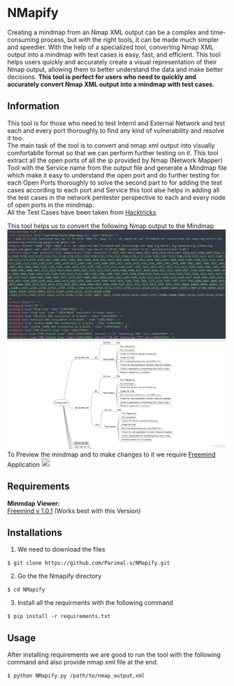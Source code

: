 # NMapify <br />
Creating a mindmap from an Nmap XML output can be a complex and time-consuming process, but with the right tools, it can be made much simpler and speedier. 
With the help of a specialized tool, converting Nmap XML output into a mindmap with test cases is easy, fast, and efficient. 
This tool helps users quickly and accurately create a visual representation of their Nmap output, allowing them to better understand the data and make better decisions. 
__This tool is perfect for users who need to quickly and accurately convert Nmap XML output into a mindmap with test cases.__<br />

## Information <br />
This tool is for those who need to test Internl and External Network and test each and every port thoroughly to find any kind of vulnerability and resolve it too.<br />
The main task of the tool is to convert and nmap xml output into visually comfortablle format so that we can perform further testing on it.
This tool extract all the open ports of all the ip provided by Nmap (Network Mapper) Tool with the Service name from the output file and generate a Mindmap file which make it easy to understand the open port and do further testing for each Open Ports thoroughly to solve the second part to for adding the test cases according to each port and Service this tool alse helps in adding all the test cases in the network pentester perspective to each and every node of open ports in the mindmap.<br />
All the Test Cases have been taken from [Hacktricks](https://book.hacktricks.xyz/network-services-pentesting/)<br />

This tool helps us to convert the following Nmap output to the Mindmap <br />
<img src="/images/Nmap_output.png" width="500" height="250">    <img src="/images/mindmap.png" width="500" height="250"><br />
To Preview the mindmap and to make changes to it we require [Freemind](https://en.softonic.com/download/freemind/windows/post-download/v/1.0.1) Application <img src="https://upload.wikimedia.org/wikipedia/commons/d/d9/Free_Mind.png"  width="20" height="20"> <br />

## Requirements
__Minmdap Viewer:__<br />
[Freemind v 1.0.1](https://en.softonic.com/download/freemind/windows/post-download/v/1.0.1) (Works best with this Version)

## Installations
1. We need to download the files <br />
```
$ git clone https://github.com/Parimal-s/NMapify.git
```

2. Go the the Nmapify directory
```
$ cd NMapify
```

3. Install all the requirments with the following command
```
$ pip install -r requirements.txt
```

## Usage
After installing requirements we are good to run the tool with the following command and also provide nmap xml file at the end.
```
$ python NMapify.py /path/to/nmap_output.xml
```
